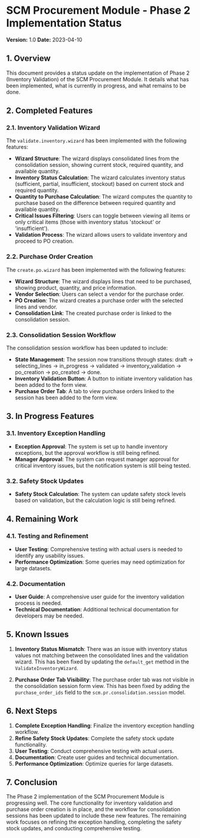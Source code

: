 # SCM Procurement Module - Phase 2 Implementation Status

**Version:** 1.0
**Date:** 2023-04-10

## 1. Overview

This document provides a status update on the implementation of Phase 2 (Inventory Validation) of the SCM Procurement Module. It details what has been implemented, what is currently in progress, and what remains to be done.

## 2. Completed Features

### 2.1. Inventory Validation Wizard

The `validate.inventory.wizard` has been implemented with the following features:

- **Wizard Structure**: The wizard displays consolidated lines from the consolidation session, showing current stock, required quantity, and available quantity.
- **Inventory Status Calculation**: The wizard calculates inventory status (sufficient, partial, insufficient, stockout) based on current stock and required quantity.
- **Quantity to Purchase Calculation**: The wizard computes the quantity to purchase based on the difference between required quantity and available quantity.
- **Critical Issues Filtering**: Users can toggle between viewing all items or only critical items (those with inventory status 'stockout' or 'insufficient').
- **Validation Process**: The wizard allows users to validate inventory and proceed to PO creation.

### 2.2. Purchase Order Creation

The `create.po.wizard` has been implemented with the following features:

- **Wizard Structure**: The wizard displays lines that need to be purchased, showing product, quantity, and price information.
- **Vendor Selection**: Users can select a vendor for the purchase order.
- **PO Creation**: The wizard creates a purchase order with the selected lines and vendor.
- **Consolidation Link**: The created purchase order is linked to the consolidation session.

### 2.3. Consolidation Session Workflow

The consolidation session workflow has been updated to include:

- **State Management**: The session now transitions through states: draft → selecting_lines → in_progress → validated → inventory_validation → po_creation → po_created → done.
- **Inventory Validation Button**: A button to initiate inventory validation has been added to the form view.
- **Purchase Order Tab**: A tab to view purchase orders linked to the session has been added to the form view.

## 3. In Progress Features

### 3.1. Inventory Exception Handling

- **Exception Approval**: The system is set up to handle inventory exceptions, but the approval workflow is still being refined.
- **Manager Approval**: The system can request manager approval for critical inventory issues, but the notification system is still being tested.

### 3.2. Safety Stock Updates

- **Safety Stock Calculation**: The system can update safety stock levels based on validation, but the calculation logic is still being refined.

## 4. Remaining Work

### 4.1. Testing and Refinement

- **User Testing**: Comprehensive testing with actual users is needed to identify any usability issues.
- **Performance Optimization**: Some queries may need optimization for large datasets.

### 4.2. Documentation

- **User Guide**: A comprehensive user guide for the inventory validation process is needed.
- **Technical Documentation**: Additional technical documentation for developers may be needed.

## 5. Known Issues

1. **Inventory Status Mismatch**: There was an issue with inventory status values not matching between the consolidated lines and the validation wizard. This has been fixed by updating the `default_get` method in the `ValidateInventoryWizard`.

2. **Purchase Order Tab Visibility**: The purchase order tab was not visible in the consolidation session form view. This has been fixed by adding the `purchase_order_ids` field to the `scm.pr.consolidation.session` model.

## 6. Next Steps

1. **Complete Exception Handling**: Finalize the inventory exception handling workflow.
2. **Refine Safety Stock Updates**: Complete the safety stock update functionality.
3. **User Testing**: Conduct comprehensive testing with actual users.
4. **Documentation**: Create user guides and technical documentation.
5. **Performance Optimization**: Optimize queries for large datasets.

## 7. Conclusion

The Phase 2 implementation of the SCM Procurement Module is progressing well. The core functionality for inventory validation and purchase order creation is in place, and the workflow for consolidation sessions has been updated to include these new features. The remaining work focuses on refining the exception handling, completing the safety stock updates, and conducting comprehensive testing. 